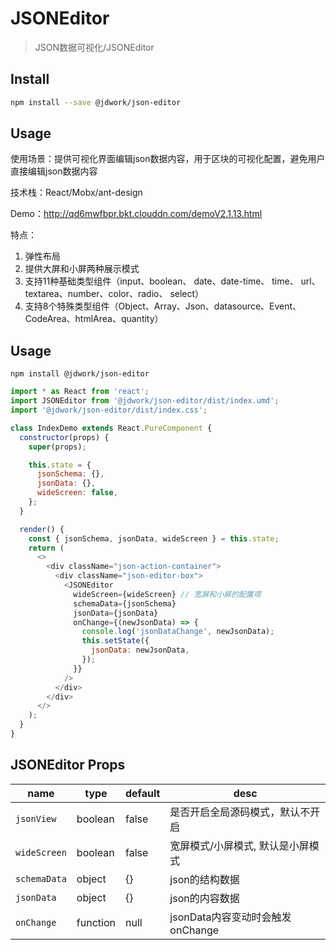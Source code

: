 # JSONEditor

> JSON数据可视化/JSONEditor

## Install

```bash
npm install --save @jdwork/json-editor
```

## Usage

使用场景：提供可视化界面编辑json数据内容，用于区块的可视化配置，避免用户直接编辑json数据内容

技术栈：React/Mobx/ant-design

Demo：http://qd6mwfbpr.bkt.clouddn.com/demoV2.1.13.html

特点：
1. 弹性布局
2. 提供大屏和小屏两种展示模式
3. 支持11种基础类型组件（input、boolean、 date、date-time、 time、 url、 textarea、number、color、radio、 select）
4. 支持8个特殊类型组件（Object、Array、Json、datasource、Event、CodeArea、htmlArea、quantity）

## Usage

```
npm install @jdwork/json-editor
```

```js
import * as React from 'react';
import JSONEditor from '@jdwork/json-editor/dist/index.umd';
import '@jdwork/json-editor/dist/index.css';

class IndexDemo extends React.PureComponent {
  constructor(props) {
    super(props);

    this.state = {
      jsonSchema: {},
      jsonData: {},
      wideScreen: false,
    };
  }

  render() {
    const { jsonSchema, jsonData, wideScreen } = this.state;
    return (
      <>
        <div className="json-action-container">
          <div className="json-editor-box">
            <JSONEditor
              wideScreen={wideScreen} // 宽屏和小屏的配置项
              schemaData={jsonSchema}
              jsonData={jsonData}
              onChange={(newJsonData) => {
                console.log('jsonDataChange', newJsonData);
                this.setState({
                  jsonData: newJsonData,
                });
              }}
            />
          </div>
        </div>
      </>
    );
  }
}
```

## JSONEditor Props

| name         | type     | default | desc                            |
| ------------ | -------- | ------- | ------------------------------- |
| `jsonView  ` | boolean  | false   | 是否开启全局源码模式，默认不开启      |
| `wideScreen` | boolean  | false   | 宽屏模式/小屏模式, 默认是小屏模式     |
| `schemaData` | object   | {}      | json的结构数据                    |
| `jsonData`   | object   | {}      | json的内容数据                    |
| `onChange`   | function | null    | jsonData内容变动时会触发onChange   |
